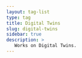 ```yaml
---
layout: tag-list
type: tag
title: Digital Twins
slug: digital-twins
sidebar: true
description: >
   Works on Digital Twins.
---
```

